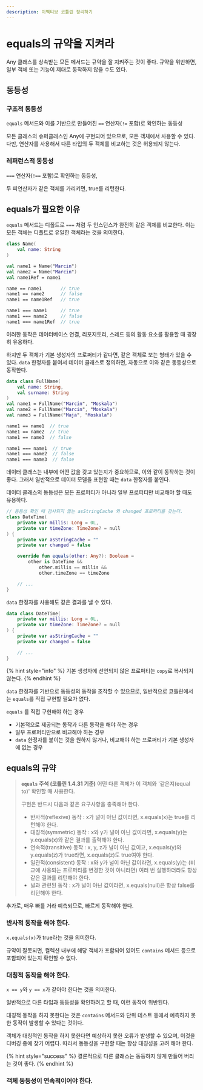 ```yaml
---
description: 이펙티브 코틀린 정리하기
---
```


# equals의 규약을 지켜라

Any 클래스를 상속받는 모든 메서드는 규약을 잘 지켜주는 것이 좋다. 규약을 위반하면, 일부 객체 또는 기능이 제대로 동작하지 않을 수도 있다.

## 동등성

### 구조적 동등성

`equals` 메서드와 이를 기반으로 만들어진 `==` 연산자(`!=` 포함)로 확인하는 동등성

모든 클래스의 슈퍼클래스인 Any에 구현되어 있으므로, 모든 객체에서 사용할 수 있다. 다만, 연산자를 사용해서 다른 타입의 두 객체를 비교하는 것은 허용되지 않는다.

### 레퍼런스적 동등성

`===` 연산자(`!==` 포함)로 확인하는 동등성, 

두 피연산자가 같은 객체를 가리키면, true를 리턴한다.

## equals가 필요한 이유

`equals` 메서드는 디폴트로 `===` 처럼 두 인스턴스가 완전히 같은 객체를 비교한다. 이는 모든 객체는 디폴트로 유일한 객체라는 것을 의미한다.

```kotlin
class Name(
    val name: String
)

val name1 = Name("Marcin")
val name2 = Name("Marcin")
val name1Ref = name1

name == name1       // true
name1 == name2      // false
name1 == name1Ref   // true

name1 === name1     // true
name1 === name2     // false
name1 === name1Ref  // true
```

이러한 동작은 데이터베이스 연결, 리포지토리, 스레드 등의 활동 요소를 활용할 때 굉장히 유용하다.

하지만 두 객체가 기본 생성자의 프로퍼티가 같다면, 같은 객체로 보는 형태가 있을 수 있다. `data` 한정자를 붙여서 데이터 클래스로 정의하면, 자동으로 이와 같은 동등성으로 동작한다.

```kotlin
data class FullName(
    val name: String,
    val surname: String
)
val name1 = FullName("Marcin", "Moskala")
val name2 = FullName("Marcin", "Moskala")
val name3 = FullName("Maja", "Moskala")

name1 == name1  // true
name1 == name2  // true
name1 == name3  // false

name1 === name1  // true
name1 === name2  // false
name1 === name3  // false
```

데이터 클래스는 내부에 어떤 값을 갖고 있는지가 중요하므로, 이와 같이 동작하는 것이 좋다. 그래서 일반적으로 데이터 모델을 표현할 때는 `data` 한정자를 붙인다.

데이터 클래스의 동등성은 모든 프로퍼티가 아니라 일부 프로퍼티만 비교해야 할 때도 유용하다.

```kotlin
// 동등성 확인 때 검사되지 않는 asStringCache 와 changed 프로퍼티를 갖는다.
class DateTime(
    private var millis: Long = 0L,
    private var timeZone: TimeZone? = null
) {
    private var asStringCache = ""
    private var changed = false

    override fun equals(other: Any?): Boolean = 
        other is DateTime &&
            other.millis == millis &&
            other.timeZone == timeZone

    // ...
}
```

`data` 한정자를 사용해도 같은 결과를 낼 수 있다.

```kotlin
data class DateTime(
    private var millis: Long = 0L,
    private var timeZone: TimeZone? = null
) {
    private var asStringCache = ""
    private var changed = false

    // ...
}
```

{% hint style="info" %}
기본 생성자에 선언되지 않은 프로퍼티는 `copy`로 복사되지 않는다.
{% endhint %}

`data` 한정자를 기반으로 동등성의 동작을 조작할 수 있으므로, 일반적으로 코틀린에서는 `equals`를 직접 구현할 필요가 없다.

`equals` 를 직접 구현해야 하는 경우

- 기본적으로 제공되는 동작과 다른 동작을 해야 하는 경우
- 일부 프로퍼티만으로 비교해야 하는 경우
- `data` 한정자를 붙이는 것을 원하지 않거나, 비교해야 하는 프로퍼티가 기본 생성자에 없는 경우

## equals의 규약

> **`equals` 주석 (코틀린 1.4.31 기준)**
> 어떤 다른 객체가 이 객체와 '같은지(equal to)' 확인할 때 사용한다. 
>
> 구현은 반드시 다음과 같은 요구사항을 충족해야 한다.
> - 반사적(reflexive) 동작 : x가 널이 아닌 값이라면, x.equals(x)는 true를 리턴해야 한다.
> - 대칭적(symmetric) 동작 : x와 y가 널이 아닌 값이라면, x.equals(y)는 y.equals(x)와 같은 결과를 출력해야 한다.
> - 연속적(transitive) 동작 : x, y, z가 널이 아닌 값이고, x.equals(y)와 y.equals(z)가 true라면, x.equals(z)도 true여야 한다.
> - 일관적(consistent) 동작 : x와 y가 널이 아닌 값이라면, x.equals(y)는 (비교에 사용되는 프로퍼티를 변경한 것이 아니라면) 여러 번 실행하더라도 항상 같은 결과를 리턴해야 한다.
> - 널과 관련된 동작 : x가 널이 아닌 값이라면, x.equals(null)은 항상 false를 리턴해야 한다.

추가로, 매우 빠를 거라 예측되므로, 빠르게 동작해야 한다.

### 반사적 동작을 해야 한다.

`x.equals(x)`가 true라는 것을 의미한다.

규약이 잘못되면, 컬렉션 내부에 해당 객체가 포함되어 있어도 `contains` 메서드 등으로 포함되어 있는지 확인할 수 없다.

### 대칭적 동작을 해야 한다.

`x == y`와 `y == x`가 같아야 한다는 것을 의미한다.

일반적으로 다른 타입과 동등성을 확인하려고 할 때, 이런 동작이 위반된다.

대칭적 동작을 하지 못한다는 것은 `contains` 메서드와 단위 테스트 등에서 예측하지 못한 동작이 발생할 수 있다는 것이다.

객체가 대칭적인 동작을 하지 못한다면 예상하지 못한 오류가 발생할 수 있으며, 이것을 디버깅 중에 찾기 어렵다. 따라서 동등성을 구현할 때는 항상 대칭성을 고려 해야 한다.

{% hint style="success" %}
결론적으로 다른 클래스는 동등하지 않게 만들어 버리는 것이 좋다.
{% endhint %}

### 객체 동등성이 연속적이어야 한다.

